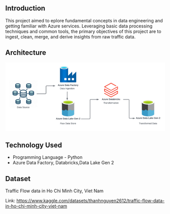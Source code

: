 ## Introduction
This project aimed to eplore fundamental concepts in data engineering and getting familiar with Azure services. 
Leveraging basic data processing techniques and common tools, the primary objectives of this project are to ingest, clean, merge, and derive insights from raw traffic data.

## Architecture
<img src="architecture.png">

## Technology Used
- Programming Language - Python
- Azure Data Factory, Databricks,Data Lake Gen 2

## Dataset 
Traffic Flow data in Ho Chi Minh City, Viet Nam

Link: https://www.kaggle.com/datasets/thanhnguyen2612/traffic-flow-data-in-ho-chi-minh-city-viet-nam
